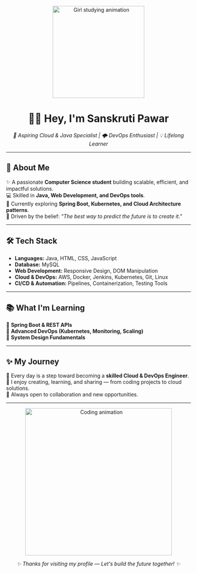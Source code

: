 <!-- Profile README.md -->

<p align="center">
  <img src="https://media.giphy.com/media/3o7aD2saalBwwftBIY/giphy.gif" width="250" alt="Girl studying animation">
</p>

<h1 align="center">👩‍💻 Hey, I'm Sanskruti Pawar</h1>

<p align="center">
  <em>🚀 Aspiring Cloud & Java Specialist | 🌩️ DevOps Enthusiast | 💡 Lifelong Learner</em>
</p>

---

## 🌸 About Me  

✨ A passionate **Computer Science student** building scalable, efficient, and impactful solutions.  
💻 Skilled in **Java, Web Development, and DevOps tools**.  
🌱 Currently exploring **Spring Boot, Kubernetes, and Cloud Architecture patterns**.  
🎯 Driven by the belief: *"The best way to predict the future is to create it."*  

---

## 🛠️ Tech Stack  

- **Languages:** Java, HTML, CSS, JavaScript  
- **Database:** MySQL  
- **Web Development:** Responsive Design, DOM Manipulation  
- **Cloud & DevOps:** AWS, Docker, Jenkins, Kubernetes, Git, Linux  
- **CI/CD & Automation:** Pipelines, Containerization, Testing Tools  

---

## 📚 What I'm Learning  

📌 **Spring Boot & REST APIs**  
📌 **Advanced DevOps (Kubernetes, Monitoring, Scaling)**  
📌 **System Design Fundamentals**  

---

## ✨ My Journey  

🌼 Every day is a step toward becoming a **skilled Cloud & DevOps Engineer**.  
🌸 I enjoy creating, learning, and sharing — from coding projects to cloud solutions.  
🌱 Always open to collaboration and new opportunities.  

---

<p align="center">
  <img src="https://media.giphy.com/media/L1R1tvI9svkIWwpVYr/giphy.gif" width="400" alt="Coding animation">
</p>

<p align="center">
  <em>✨ Thanks for visiting my profile — Let's build the future together! ✨</em>
</p>
